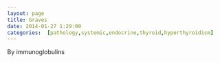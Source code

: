 ```yaml
---
layout: page
title: Graves
date: 2014-01-27 1:29:00
categories:  [pathology,systemic,endocrine,thyroid,hyperthyroidism]
---
```

By immunoglobulins
